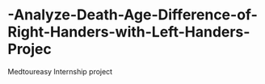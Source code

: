 # -Analyze-Death-Age-Difference-of-Right-Handers-with-Left-Handers-Projec
Medtoureasy Internship project
